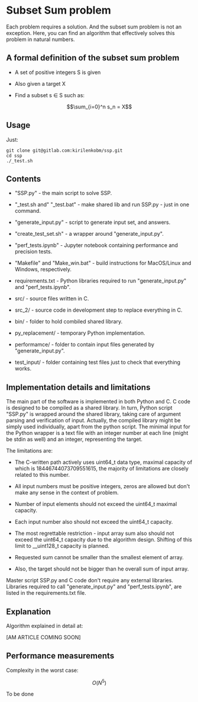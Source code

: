 # Subset Sum problem

Each problem requires a solution. And the subset sum problem is not an exception.
Here, you can find an algorithm that effectively solves this problem in natural numbers.

## A formal definition of the subset sum problem

- A set of positive integers S is given

- Also given a target X

- Find a subset s ∈ S such as:

```math
\sum_{i=0}^n s_n = X
```

## Usage

Just:

```shell
git clone git@gitlab.com:kirilenkobm/ssp.git
cd ssp
./_test.sh
```

## Contents

- "SSP.py" - the main script to solve SSP.

- "_test.sh and" "_test.bat" - make shared lib and run SSP.py - just in one command.

- "generate_input.py" - script to generate input set, and answers.

- "create_test_set.sh" - a wrapper around "generate_input.py".

- "perf_tests.ipynb" - Jupyter notebook containing performance and precision tests.

- "Makefile" and "Make_win.bat" - build instructions for MacOS/Linux and Windows, respectively.

- requirements.txt - Python libraries required to run "generate_input.py" and "perf_tests.ipynb".

- src/ - source files written in C.

- src_2/ - source code in development step to replace everything in C.

- bin/ - folder to hold combiled shared library.

- py_replacement/ - temporary Python implementation.

- performamce/ - folder to contain input files generated by "generate_input.py".

- test_input/ - folder containing test files just to check that everything works.

## Implementation details and limitations

The main part of the software is implemented in both Python and C.
C code is designed to be compiled as a shared library.
In turn, Python script "SSP.py" is wrapped around the shared library, taking care of argument parsing and verification of input.
Actually, the compiled library might be simply used individually, apart from the python script.
The minimal input for the Python wrapper is a text file with an integer number at each line (might be stdin as well) and an integer, representing the target.

The limitations are:

- The C-written path actively uses uint64_t data type, maximal capacity of which is 18446744073709551615, the majority of limitations are closely related to this number.

- All input numbers must be positive integers, zeros are allowed but don't make any sense in the context of problem.

- Number of input elements should not exceed the uint64_t maximal capacity.

- Each input number also should not exceed the uint64_t capacity.

- The most regrettable restriction - input array sum also should not exceed the uint64_t capacity due to the algorithm design. Shifting of this limit to __uint128_t capacity is planned.

- Requested sum cannot be smaller than the smallest element of array.

- Also, the target should not be bigger than he overall sum of input array.

Master script SSP.py and C code don't require any external libraries.
Libraries required to call "generate_input.py" and "perf_tests.ipynb", are listed in the requirements.txt file.

## Explanation

Algorithm explained in detail at:

[AM ARTICLE COMING SOON]

## Performance measurements

Complexity in the worst case:

```math
O(N^5)
```

To be done
